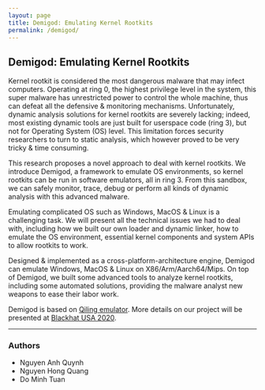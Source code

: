 ```yaml
---
layout: page
title: Demigod: Emulating Kernel Rootkits
permalink: /demigod/
---
```


<h2>Demigod: Emulating Kernel Rootkits</h2>

Kernel rootkit is considered the most dangerous malware that may infect computers. Operating at ring 0, the highest privilege level in the system, this super malware has unrestricted power to control the whole machine, thus can defeat all the defensive & monitoring mechanisms. Unfortunately, dynamic analysis solutions for kernel rootkits are severely lacking; indeed, most existing dynamic tools are just built for userspace code (ring 3), but not for Operating System (OS) level. This limitation forces security researchers to turn to static analysis, which however proved to be very tricky & time consuming.

This research proposes a novel approach to deal with kernel rootkits. We introduce Demigod, a framework to emulate OS environments, so kernel rootkits can be run in software emulators, all in ring 3. From this sandbox, we can safely monitor, trace, debug or perform all kinds of dynamic analysis with this advanced malware.

Emulating complicated OS such as Windows, MacOS & Linux is a challenging task. We will present all the technical issues we had to deal with, including how we built our own loader and dynamic linker, how to emulate the OS environment, essential kernel components and system APIs to allow rootkits to work.

Designed & implemented as a cross-platform-architecture engine, Demigod can emulate Windows, MacOS & Linux on X86/Arm/Aarch64/Mips. On top of Demigod, we built some advanced tools to analyze kernel rootkits, including some automated solutions, providing the malware analyst new weapons to ease their labor work.

Demigod is based on [Qiling emulator](https://qiling.io). More details on our project will be presented at [Blackhat USA 2020](https://blackhat.com/us-20/briefings/schedule/#demigod-the-art-of-emulating-kernel-rootkits-20009).

-------
### Authors

- Nguyen Anh Quynh
- Nguyen Hong Quang
- Do Minh Tuan

